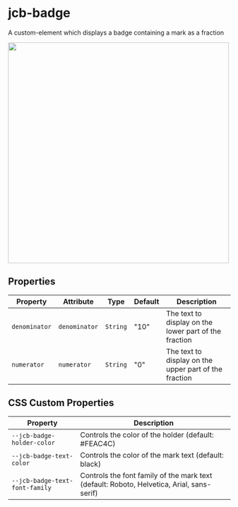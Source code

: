 
# jcb-badge

A custom-element which displays a badge containing a mark as a fraction

<img src="https://jcbuisson.github.io/assets/badge.png" width="500" />

## Properties

| Property      | Attribute     | Type     | Default | Description                                      |
|---------------|---------------|----------|---------|--------------------------------------------------|
| `denominator` | `denominator` | `String` | "10"    | The text to display on the lower part of the fraction |
| `numerator`   | `numerator`   | `String` | "0"     | The text to display on the upper part of the fraction |

## CSS Custom Properties

| Property                       | Description                                      |
|--------------------------------|--------------------------------------------------|
| `--jcb-badge-holder-color`     | Controls the color of the holder (default: #FEAC4C) |
| `--jcb-badge-text-color`       | Controls the color of the mark text (default: black) |
| `--jcb-badge-text-font-family` | Controls the font family of the mark text (default: Roboto, Helvetica, Arial, sans-serif) |

